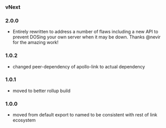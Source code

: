 
### vNext

### 2.0.0
- Entirely rewritten to address a number of flaws including a new API to prevent DOSing your own server when it may be down. Thanks @nevir for the amazing work!

### 1.0.2
- changed peer-dependency of apollo-link to actual dependency

### 1.0.1
- moved to better rollup build

### 1.0.0
- moved from default export to named to be consistent with rest of link ecosystem

